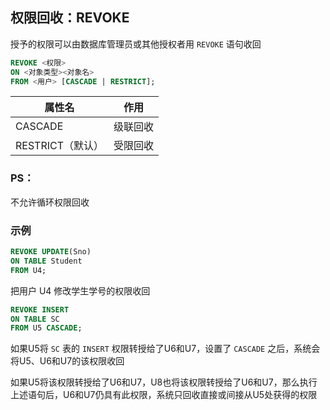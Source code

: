 ## 权限回收：REVOKE

授予的权限可以由数据库管理员或其他授权者用 `REVOKE` 语句收回

```sql
REVOKE <权限>
ON <对象类型><对象名>
FROM <用户> [CASCADE | RESTRICT];
```

| 属性名           | 作用     |
| ---------------- | -------- |
| CASCADE          | 级联回收 |
| RESTRICT（默认） | 受限回收 |

### PS：

不允许循环权限回收

### 示例

```sql
REVOKE UPDATE(Sno)
ON TABLE Student
FROM U4;
```

把用户 U4 修改学生学号的权限收回

```sql
REVOKE INSERT
ON TABLE SC
FROM U5 CASCADE;
```

如果U5将 `SC` 表的 `INSERT` 权限转授给了U6和U7，设置了 `CASCADE` 之后，系统会将U5、U6和U7的该权限收回

如果U5将该权限转授给了U6和U7，U8也将该权限转授给了U6和U7，那么执行上述语句后，U6和U7仍具有此权限，系统只回收直接或间接从U5处获得的权限